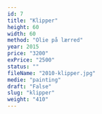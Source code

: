 ```yaml
---
id: 7
title: "Klipper"
height: 60
width: 60
method: "Olie på lærred"
year: 2015
price: "3200"
exPrice: "2500"
status: ""
fileName: "2010-klipper.jpg"
medie: "painting"
draft: "False"
slug: "klipper"
weight: "410"
---
```

